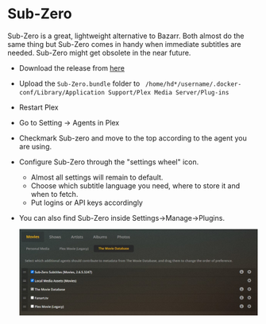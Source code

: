 # Sub-Zero

Sub-Zero is a great, lightweight alternative to Bazarr. Both almost do the same thing but Sub-Zero comes in handy when immediate subtitles are needed. Sub-Zero might get obsolete in the near future.

- Download the release from [here](https://github.com/pannal/Sub-Zero.bundle/releases)

- Upload the ```Sub-Zero.bundle``` folder to ``` /home/hd*/username/.docker-conf/Library/Application Support/Plex Media Server/Plug-ins```

- Restart Plex

- Go to Setting -> Agents in Plex

- Checkmark Sub-zero and move to the top according to the agent you are using.

- Configure Sub-Zero through the "settings wheel" icon.

  - Almost all settings will remain to default.
  - Choose which subtitle language you need, where to store it and when to fetch.
  - Put logins or API keys accordingly

- You can also find Sub-Zero inside Settings->Manage->Plugins.

  ![GitHub Logo](../images/subzero.jpg)



